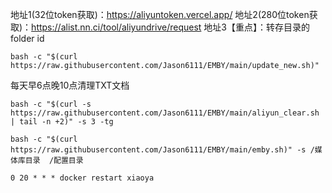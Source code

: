 地址1(32位token获取)：https://aliyuntoken.vercel.app/
地址2(280位token获取)：https://alist.nn.ci/tool/aliyundrive/request
地址3【重点】：转存目录的folder id
```
bash -c "$(curl https://raw.githubusercontent.com/Jason6111/EMBY/main/update_new.sh)"
```
每天早6点晚10点清理TXT文档
```
bash -c "$(curl -s https://raw.githubusercontent.com/Jason6111/EMBY/main/aliyun_clear.sh | tail -n +2)" -s 3 -tg
```
```
bash -c "$(curl https://raw.githubusercontent.com/Jason6111/EMBY/main/emby.sh)" -s /媒体库目录  /配置目录
```
```
0 20 * * * docker restart xiaoya
```
